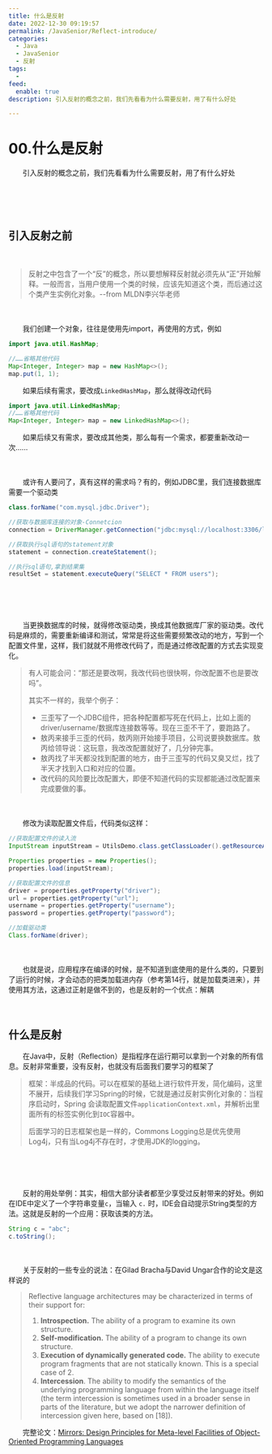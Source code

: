 ```yaml
---
title: 什么是反射
date: 2022-12-30 09:19:57
permalink: /JavaSenior/Reflect-introduce/
categories:
  - Java
  - JavaSenior
  - 反射
tags:
  - 
feed:
  enable: true
description: 引入反射的概念之前，我们先看看为什么需要反射，用了有什么好处

---
```



# 00.什么是反射

　　引入反射的概念之前，我们先看看为什么需要反射，用了有什么好处

<!-- more -->　　‍

　　‍

## 引入反射之前

　　‍

> 反射之中包含了一个“反”的概念，所以要想解释反射就必须先从“正”开始解释。一般而言，当用户使用一个类的时候，应该先知道这个类，而后通过这个类产生实例化对象。--from MLDN李兴华老师

　　‍

　　我们创建一个对象，往往是使用先import，再使用的方式，例如

```java
import java.util.HashMap;

//……省略其他代码
Map<Integer, Integer> map = new HashMap<>();
map.put(1, 1);
```

　　如果后续有需求，要改成`LinkedHashMap`，那么就得改动代码

```java
import java.util.LinkedHashMap;
//……省略其他代码
Map<Integer, Integer> map = new LinkedHashMap<>();
```

　　如果后续又有需求，要改成其他类，那么每有一个需求，都要重新改动一次……

　　‍

　　或许有人要问了，真有这样的需求吗？有的，例如JDBC里，我们连接数据库需要一个驱动类

```java
class.forName("com.mysql.jdbc.Driver");

//获取与数据库连接的对象-Connetcion
connection = DriverManager.getConnection("jdbc:mysql://localhost:3306/learn", "root", "root");

//获取执行sql语句的statement对象
statement = connection.createStatement();

//执行sql语句,拿到结果集
resultSet = statement.executeQuery("SELECT * FROM users");
```

　　‍

　　‍

　　当更换数据库的时候，就得修改驱动类，换成其他数据库厂家的驱动类。改代码是麻烦的，需要重新编译和测试，常常是将这些需要频繁改动的地方，写到一个配置文件里，这样，我们就就不用修改代码了，而是通过修改配置的方式去实现变化。

> 有人可能会问：“那还是要改啊，我改代码也很快啊，你改配置不也是要改吗”。
>
> 其实不一样的，我举个例子：
>
> * 三歪写了一个JDBC组件，把各种配置都写死在代码上，比如上面的driver/username/数据库连接数等等。现在三歪不干了，要跑路了。
> * 敖丙来接手三歪的代码，敖丙刚开始接手项目，公司说要换数据库。敖丙给领导说：这玩意，我改改配置就好了，几分钟完事。
> * 敖丙找了半天都没找到配置的地方，由于三歪写的代码又臭又烂，找了半天才找到入口和对应的位置。
> * 改代码的风险要比改配置大，即便不知道代码的实现都能通过改配置来完成要做的事。

　　‍

　　修改为读取配置文件后，代码类似这样：

```java
//获取配置文件的读入流
InputStream inputStream = UtilsDemo.class.getClassLoader().getResourceAsStream("db.properties");

Properties properties = new Properties();
properties.load(inputStream);

//获取配置文件的信息
driver = properties.getProperty("driver");
url = properties.getProperty("url");
username = properties.getProperty("username");
password = properties.getProperty("password");

//加载驱动类
Class.forName(driver);
```

　　‍

　　也就是说，应用程序在编译的时候，是不知道到底使用的是什么类的，只要到了运行的时候，才会动态的把类加载进内存（参考第14行，就是加载类进来），并使用其方法，这通过正射是做不到的，也是反射的一个优点：解耦

　　‍

## 什么是反射

　　在Java中，反射（Reflection）是指程序在运行期可以拿到一个对象的所有信息。反射非常重要，没有反射，也就没有后面我们要学习的框架了

> 框架：半成品的代码。可以在框架的基础上进行软件开发，简化编码，这里不展开，后续我们学习Spring的时候，它就是通过反射实例化对象的：当程序启动时，Spring 会读取配置文件`applicationContext.xml`，并解析出里面所有的标签实例化到`IOC`容器中。
>
> 后面学习的日志框架也是一样的，Commons Logging总是优先使用Log4j，只有当Log4j不存在时，才使用JDK的logging。

　　‍

　　‍

　　反射的用处举例：其实，相信大部分读者都至少享受过反射带来的好处。例如在IDE中定义了一个字符串变量`c`，当输入 `c.` 时，IDE会自动提示String类型的方法。这就是反射的一个应用：获取该类的方法。

```JAVA
String c = "abc";
c.toString();
```

　　‍

　　关于反射的一些专业的说法：在Gilad Bracha与David Ungar合作的论文是这样说的

> Reflective language architectures may be characterized in terms of their support for:
>
> 1. **Introspection.** The ability of a program to examine its own structure.
> 2. **Self-modification.** The ability of a program to change its own structure.
> 3. **Execution of dynamically generated code.** The ability to execute program fragments that are not statically known. This is a special case of 2.
> 4. **Intercession**. The ability to modify the semantics of the underlying programming language from within the language itself (the term intercession is sometimes used in a broader sense in parts of the literature, but we adopt the narrower definition of intercession given here, based on [18]).

　　完整论文：[Mirrors: Design Principles for Meta-level Facilities of Object-Oriented Programming Languages](http://bracha.org/mirrors.pdf)

　　‍

　　‍
